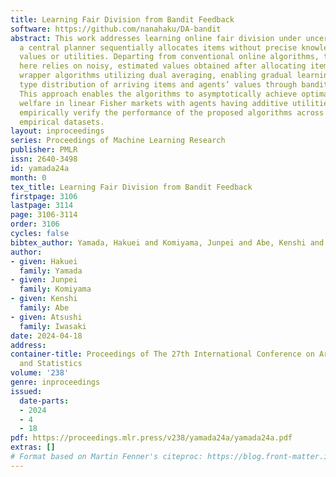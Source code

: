 ```yaml
---
title: Learning Fair Division from Bandit Feedback
software: https://github.com/nanahaku/DA-bandit
abstract: This work addresses learning online fair division under uncertainty, where
  a central planner sequentially allocates items without precise knowledge of agents’
  values or utilities. Departing from conventional online algorithms, the planner
  here relies on noisy, estimated values obtained after allocating items. We introduce
  wrapper algorithms utilizing dual averaging, enabling gradual learning of both the
  type distribution of arriving items and agents’ values through bandit feedback.
  This approach enables the algorithms to asymptotically achieve optimal Nash social
  welfare in linear Fisher markets with agents having additive utilities. We also
  empirically verify the performance of the proposed algorithms across synthetic and
  empirical datasets.
layout: inproceedings
series: Proceedings of Machine Learning Research
publisher: PMLR
issn: 2640-3498
id: yamada24a
month: 0
tex_title: Learning Fair Division from Bandit Feedback
firstpage: 3106
lastpage: 3114
page: 3106-3114
order: 3106
cycles: false
bibtex_author: Yamada, Hakuei and Komiyama, Junpei and Abe, Kenshi and Iwasaki, Atsushi
author:
- given: Hakuei
  family: Yamada
- given: Junpei
  family: Komiyama
- given: Kenshi
  family: Abe
- given: Atsushi
  family: Iwasaki
date: 2024-04-18
address:
container-title: Proceedings of The 27th International Conference on Artificial Intelligence
  and Statistics
volume: '238'
genre: inproceedings
issued:
  date-parts:
  - 2024
  - 4
  - 18
pdf: https://proceedings.mlr.press/v238/yamada24a/yamada24a.pdf
extras: []
# Format based on Martin Fenner's citeproc: https://blog.front-matter.io/posts/citeproc-yaml-for-bibliographies/
---
```


